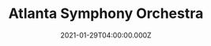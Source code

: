 ---
title: "Atlanta Symphony Orchestra"
date: 2021-01-29T04:00:00.000Z
img:  https://www.artsatl.org/wp-content/uploads/IMG_3116-759x500.jpg
summary: "His playing was transcendental. To borrow a phrase from C.S. Lewis, to listen to Goosby was to be surprised by joy. ... Goosby's tone walked a perfect balance between silky smooth and gutturally abrasive, conveying the piece’s tumultuous cavalcade of emotions with the expert precision normally associated with folk legends rather than real people. Whether delivering searing long notes or intricate speed runs, each note of Goosby’s performance stood alone as an individual work of art."
link: "https://www.artsatl.org/guest-conductor-gemma-new-violinist-randall-goosby-electrify-symphony-hall/"
feature: yes
---